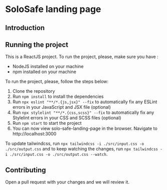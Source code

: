 # SoloSafe landing page 

## Introduction

## Running the project

This is a ReactJS project. To run the project, please, make sure you have : 
- NodeJS installed on your machine
- npm installed on your machine

To run the project, please, follow the steps below:

1. Clone the repository
2. Run `npm install` to install the dependencies
3. Run `npx eslint "**/*.{js,jsx}" --fix` to automatically fix any ESLint errors in your JavaScript and JSX file (optional)
4. Run `npx stylelint "**/*.{css,scss}" --fix` to automatically fix any Stylelint errors in your CSS and SCSS files (optional)
5. Run `npm start` to start the project
6. You can now view solo-safe-landing-page in the browser. Navigate to http://localhost:3000

To update tailwindcss, run `npx tailwindcss -i ./src/input.css -o ./src/output.css` and to keep watching the changes, run `npx tailwindcss -i ./src/input.css -o ./src/output.css --watch`.

## Contributing 

Open a pull request with your changes and we will review it.


